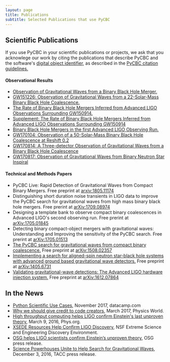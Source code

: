 ```yaml
---
layout: page
title: Publications
subtitle: Selected Publications that use PyCBC
---
```


## Scientific Publications

If you use PyCBC in your scientific publications or projects, we ask that you acknowlege our work by citing the publications that describe  PyCBC and the software's [digital object identifier](https://zenodo.org/badge/latestdoi/31596861), as described in the
 [PyCBC citation guidelines.](http://pycbc.org/pycbc/latest/html/credit.html)

#### Observational Results ####
 * [Observation of Gravitational Waves from a Binary Black Hole Merger.](https://journals.aps.org/prl/abstract/10.1103/PhysRevLett.116.061102)
 * [GW151226: Observation of Gravitational Waves from a 22-Solar-Mass Binary Black Hole Coalescence.](https://journals.aps.org/prl/abstract/10.1103/PhysRevLett.116.241103)
 * [The Rate of Binary Black Hole Mergers Inferred from Advanced LIGO Observations Surrounding GW150914.](http://iopscience.iop.org/article/10.3847/2041-8205/833/1/L1/meta)
 * [Supplement: The Rate of Binary Black Hole Mergers Inferred from Advanced LIGO Observations Surrounding GW150914](http://iopscience.iop.org/article/10.3847/0067-0049/227/2/14/meta)
 * [Binary Black Hole Mergers in the first Advanced LIGO Observing Run.](https://journals.aps.org/prx/abstract/10.1103/PhysRevX.6.041015)
 * [GW170104: Observation of a 50-Solar-Mass Binary Black Hole Coalescence at Reshift 0.2](https://journals.aps.org/prl/abstract/10.1103/PhysRevLett.118.221101)
 * [GW170814: A Three-detector Observation of Gravitational Waves from a Binary Black Hole Coalescence](https://journals.aps.org/prl/abstract/10.1103/PhysRevLett.119.141101)
 * [GW170817: Observation of Gravitational Waves from Binary Neutron Star Inspiral](https://journals.aps.org/prl/abstract/10.1103/PhysRevLett.119.161101)

#### Technical and Methods Papers ####
 * PyCBC Live: Rapid Detection of Gravitational Waves from Compact Binary Mergers. Free preprint at [arxiv:1805.11174](https://arxiv.org/abs/1805.11174)
 * Distinguishing short duration noise transients in LIGO data to improve the PyCBC search for gravitational waves from high mass binary black hole mergers. Free prerint at [arXiv:1709.08974](https://arxiv.org/abs/1709.08974)
 * Designing a template bank to observe compact binary coalescences in Advanced LIGO's second observing run. Free prerint at [arXiv:1705.01845](https://arxiv.org/abs/1705.01845)
 * Detecting binary compact-object mergers with gravitational waves: Understanding and Improving the sensitivity of the PyCBC search. Free prerint at [arXiv:1705.01513](https://arxiv.org/abs/1705.01513)
 * [The PyCBC search for gravitational waves from compact binary coalescence.](http://iopscience.iop.org/article/10.1088/0264-9381/33/21/215004/meta;jsessionid=287B432D6C1C3583375F20A3C7EE6DD8.ip-10-40-1-105) Free preprint at [arXiv:1508.02357](https://arxiv.org/abs/1508.02357)
 * [Implementing a search for aligned-spin neutron star-black hole systems with advanced ground based gravitational wave detectors.](https://journals.aps.org/prd/abstract/10.1103/PhysRevD.90.082004) Free preprint at [arXiv:1405.6731](https://arxiv.org/abs/1405.6731)
 * [Validating gravitational-wave detections: The Advanced LIGO hardware injection system.](https://journals.aps.org/prd/abstract/10.1103/PhysRevD.95.062002) Free preprint at [arXiv:1612.07864](https://arxiv.org/abs/1612.07864)
 
## In the News
 * [Python Scientific Use Cases](https://www.datacamp.com/community/blog/python-scientific-computing-case), November 2017, datacamp.com
 * [Why we should give credit to code creators](http://iopscience.iop.org/article/10.1088/2058-7058/30/3/37/pdf), March 2017, Physics World.
  * [High throughput computing helps LIGO confirm Einstein's last unproven theory](https://phys.org/news/2016-03-high-throughput-ligo-einstein-unproven.html), March 9, 2016, Phys.org.
  * [XSEDE Resources Help Confirm LIGO Discovery](https://www.xsede.org/xsede-resources-help-confirm-ligo-discovery), NSF Extreme Science and Engineering Discovery Environment.
  * [OSG helps LIGO scientists confirm Einstein’s unproven theory](https://www.opensciencegrid.org/osg-helps-ligo-scientists-confirm-einsteins-last-unproven-theory/), OSG press release.
  * [Science Powerhouses Unite to Help Search for Gravitational Waves](https://www.tacc.utexas.edu/-/science-powerhouses-unite-to-help-search-for-gravitational-waves), December 3, 2016, TACC press release.


